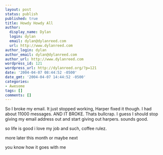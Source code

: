 ```yaml
---
layout: post
status: publish
published: true
title: Howdy Howdy All
author:
  display_name: Dylan
  login: dylan
  email: dylan@dylanreed.com
  url: http://www.dylanreed.com
author_login: dylan
author_email: dylan@dylanreed.com
author_url: http://www.dylanreed.com
wordpress_id: 121
wordpress_url: http://dylanreed.org/?p=121
date: '2004-04-07 08:44:52 -0500'
date_gmt: '2004-04-07 14:44:52 -0500'
categories:
- Awesome
tags: []
comments: []
---
```

<p>So I broke my email. It just stopped working, Harper fixed it though. I had about 11000 messages. AND IT BROKE. Thats bullcrap. I guess I should stop giving my email address out and start giving out harpers. sounds good.</p>
<p>so life is good i love my job and such, coffee rulez.</p>
<p>more later this month or maybe next</p>
<p>you know how it goes with me</p>
